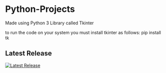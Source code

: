 # Python-Projects
Made using Python 3
Library called Tkinter

to run the code on your system you must install tkinter as follows:
pip install tk
## Latest Release
[![Latest Release](https://img.shields.io/github/v/release/APillai03/Python-Projects?label=Latest%20Release)](https://github.com/APillai03/Python-Projects/releases/latest)


